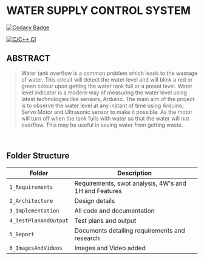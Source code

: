 # **WATER SUPPLY CONTROL SYSTEM**

[![Codacy Badge](https://app.codacy.com/project/badge/Grade/2afbb34aeb2d44c39a5b9e3aad09ee71)](https://www.codacy.com/gh/Anushri-Daryapurkar/M2-EmbSys/dashboard?utm_source=github.com&amp;utm_medium=referral&amp;utm_content=Anushri-Daryapurkar/M2-EmbSys&amp;utm_campaign=Badge_Grade)
<br/>

[![C/C++ CI](https://github.com/Anushri-Daryapurkar/M2-EmbSys/actions/workflows/c-cpp.yml/badge.svg)](https://github.com/Anushri-Daryapurkar/M2-EmbSys/actions/workflows/c-cpp.yml)

## **ABSTRACT**
> Water tank overflow is a common problem which leads to the wastage of water. This circuit will detect the water level and will blink a red or green colour upon getting the water tank full or a preset level. Water level indicator is a modern way of measuring the water level using latest technologies like sensors, Arduino. The main aim of the project is to observe the water level at any instant of time using Arduino, Servo Motor and Ultrasonic sensor to make it possible. As the motor will turn off when the tank fulls with water so that the water will not overflow. This may be useful in saving water from getting waste.
<br/>

## Folder Structure
Folder             | Description
-------------------| -----------------------------------------
`1_Requirements`   | Requirements, swot analysis, 4W's and 1H and Features
`2_Architecture`         | Design details
`3_Implementation` | All code and documentation
`4_TestPlanAndOutput`      | Test plans and output
`5_Report` | Documents detailing requirements and research
`6_ImagesAndVideos`      | Images and Video added
